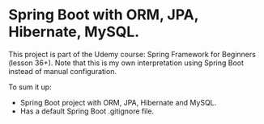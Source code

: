 # Spring Boot with ORM, JPA, Hibernate, MySQL.

This project is part of the Udemy course: Spring Framework for Beginners (lesson 36+). Note that this is my own interpretation using Spring Boot instead of manual configuration.

To sum it up:

* Spring Boot project with ORM, JPA, Hibernate and MySQL.
* Has a default Spring Boot .gitignore file.
